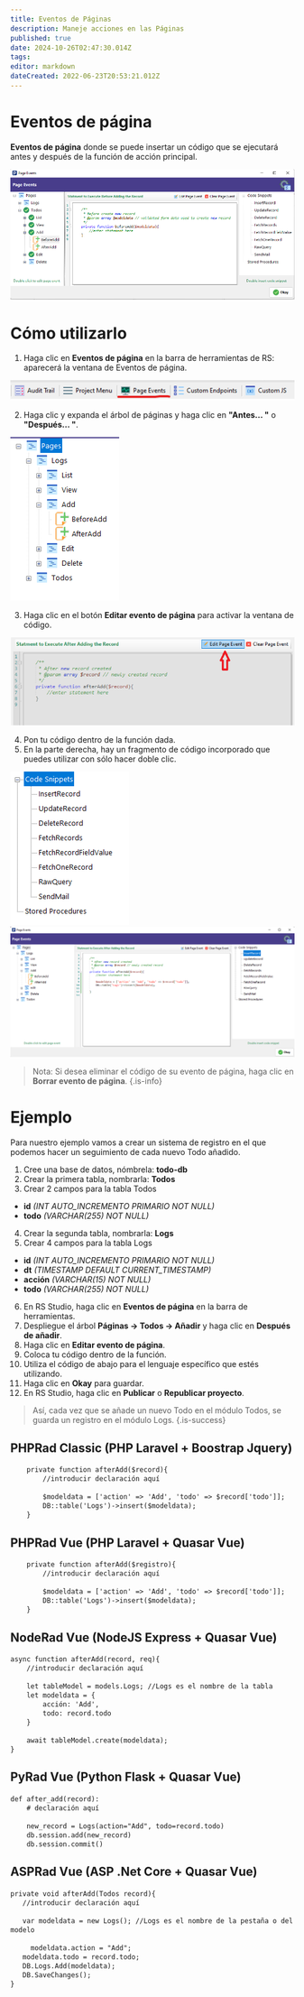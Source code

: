 ```yaml
---
title: Eventos de Páginas
description: Maneje acciones en las Páginas
published: true
date: 2024-10-26T02:47:30.014Z
tags: 
editor: markdown
dateCreated: 2022-06-23T20:53:21.012Z
---
```


# Eventos de página
**Eventos de página** donde se puede insertar un código que se ejecutará antes y después de la función de acción principal.

![page-events.png](/page-events/page-events.png)

# Cómo utilizarlo
1. Haga clic en **Eventos de página** en la barra de herramientas de RS: aparecerá la ventana de Eventos de página.

![1.png](/page-events/1.png)

2. Haga clic y expanda el árbol de páginas y haga clic en **"Antes... "** o **"Después... "**.

![2.png](/page-events/2.png)

3. Haga clic en el botón **Editar evento de página** para activar la ventana de código.

![3.png](/page-events/3.png)

4. Pon tu código dentro de la función dada.
5. En la parte derecha, hay un fragmento de código incorporado que puedes utilizar con sólo hacer doble clic.

![4.png](/page-events/4.png)
![5.png](/page-events/5.png)

> Nota: Si desea eliminar el código de su evento de página, haga clic en **Borrar evento de página**.
{.is-info}


# Ejemplo
Para nuestro ejemplo vamos a crear un sistema de registro en el que podemos hacer un seguimiento de cada nuevo Todo añadido.

1. Cree una base de datos, nómbrela: **todo-db**
2. Crear la primera tabla, nombrarla: **Todos**
3. Crear 2 campos para la tabla Todos
- **id** *(INT AUTO_INCREMENTO PRIMARIO NOT NULL)*
- **todo** *(VARCHAR(255) NOT NULL)*

4. Crear la segunda tabla, nombrarla: **Logs**
5. Crear 4 campos para la tabla Logs
- **id** *(INT AUTO_INCREMENTO PRIMARIO NOT NULL)*
- **dt** *(TIMESTAMP DEFAULT CURRENT_TIMESTAMP)*
- **acción** *(VARCHAR(15) NOT NULL)*
- **todo** *(VARCHAR(255) NOT NULL)*

6. En RS Studio, haga clic en **Eventos de página** en la barra de herramientas.
7. Despliegue el árbol **Páginas -> Todos -> Añadir** y haga clic en **Después de añadir**.
8. Haga clic en **Editar evento de página**.
9. Coloca tu código dentro de la función.
10. Utiliza el código de abajo para el lenguaje específico que estés utilizando.
11. Haga clic en **Okay** para guardar.
12. En RS Studio, haga clic en **Publicar** o **Republicar proyecto**.

> Así, cada vez que se añade un nuevo Todo en el módulo Todos, se guarda un registro en el módulo Logs.
{.is-success}


## PHPRad Classic (PHP Laravel + Boostrap Jquery)
```
    private function afterAdd($record){
        //introducir declaración aquí
        
        $modeldata = ['action' => 'Add', 'todo' => $record['todo']];
        DB::table('Logs')->insert($modeldata);
    }
```

## PHPRad Vue (PHP Laravel + Quasar Vue)
```
    private function afterAdd($registro){
        //introducir declaración aquí
        
        $modeldata = ['action' => 'Add', 'todo' => $record['todo']];
        DB::table('Logs')->insert($modeldata);
    }
```

## NodeRad Vue (NodeJS Express + Quasar Vue)
```
async function afterAdd(record, req){
    //introducir declaración aquí
    
    let tableModel = models.Logs; //Logs es el nombre de la tabla
    let modeldata = {
        acción: 'Add',
        todo: record.todo
    }
    
    await tableModel.create(modeldata);
}
```

## PyRad Vue (Python Flask + Quasar Vue)
```
def after_add(record):
    # declaración aquí
    
    new_record = Logs(action="Add", todo=record.todo)
    db.session.add(new_record)
    db.session.commit()
```

## ASPRad Vue (ASP .Net Core + Quasar Vue)
```
private void afterAdd(Todos record){
   //introducir declaración aquí
            
   var modeldata = new Logs(); //Logs es el nombre de la pestaña o del modelo
            
	 modeldata.action = "Add";
   modeldata.todo = record.todo;
   DB.Logs.Add(modeldata);
   DB.SaveChanges();
}
```